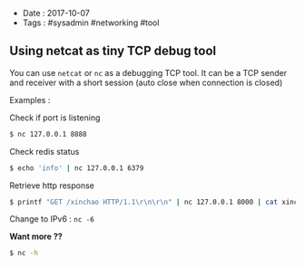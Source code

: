 - Date : 2017-10-07
- Tags : #sysadmin #networking #tool

## Using netcat as tiny TCP debug tool

You can use `netcat` or `nc` as a debugging TCP tool. It can be a TCP sender and receiver with a short session (auto close when connection is closed)

Examples :

Check if port is listening

```bash
$ nc 127.0.0.1 8888
```

Check redis status

```bash
$ echo 'info' | nc 127.0.0.1 6379
```

Retrieve http response

```bash
$ printf "GET /xinchao HTTP/1.1\r\n\r\n" | nc 127.0.0.1 8000 | cat xinchao.txt
```

Change to IPv6 : `nc -6`

**Want more ??**

```bash
$ nc -h
```
